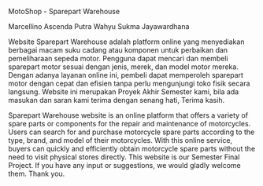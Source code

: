 MotoShop - Sparepart Warehouse

Marcellino Ascenda Putra
Wahyu Sukma Jayawardhana

Website Sparepart Warehouse adalah platform online yang menyediakan berbagai macam suku cadang atau komponen untuk perbaikan dan pemeliharaan sepeda motor. Pengguna dapat mencari dan membeli sparepart motor sesuai dengan jenis, merek, dan model motor mereka. Dengan adanya layanan online ini, pembeli dapat memperoleh sparepart motor dengan cepat dan efisien tanpa perlu mengunjungi toko fisik secara langsung.
Website ini merupakan Proyek Akhir Semester kami, bila ada masukan dan saran kami terima dengan senang hati, Terima kasih.

Sparepart Warehouse website is an online platform that offers a variety of spare parts or components for the repair and maintenance of motorcycles. Users can search for and purchase motorcycle spare parts according to the type, brand, and model of their motorcycles. With this online service, buyers can quickly and efficiently obtain motorcycle spare parts without the need to visit physical stores directly.
This website is our Semester Final Project. If you have any input or suggestions, we would gladly welcome them. Thank you.
